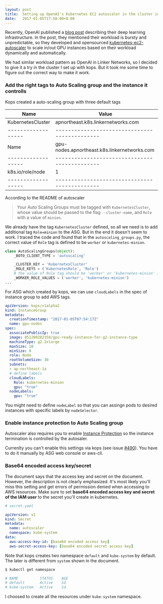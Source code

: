 ```yaml
---
layout: post
title:  Setting up OpenAI's Kubernetes EC2 autoscaler in the cluster installed by kops
date:   2017-01-05T17:50:00+8:00
---
```


Recently, OpenAI published a [blog post](https://openai.com/blog/infrastructure-for-deep-learning/) describing their deep learning infrastructure. In the post, they mentioned their workload is bursty and unpredictable, so they developed and opensourced [kubernetes-ec2-autoscaler](https://github.com/openai/kubernetes-ec2-autoscaler) to scale in/out GPU instances based on their workload dynamically and automatically. 

We had similar workload pattern as OpenAI in Linker Networks, so I decided to give it a try in the cluster I set up with kops. But it took me some time to figure out the correct way to make it work. 

### Add the right tags to Auto Scaling group and the instance it controlls

Kops created a auto-scaling group with three default tags

Name              | Value
------------------|---------------------------------------------
KubernetesCluster | apnortheast.k8s.linkernetworks.com
------------------|---------------------------------------------
Name              | gpu-nodes.apnortheast.k8s.linkernetworks.com
------------------|---------------------------------------------
k8s.io/role/node  | 1
------------------|---------------------------------------------

According to the README of autoscaler

> Your Auto Scaling Groups must be tagged with <code class="highlight-rouge">KubernetesCluster</code>, whose value should be passed to the flag <code class="highlight-rouge">--cluster-name</code>, and <code class="highlight-rouge">Role</code> with a value of <code class="highlight-rouge">minion</code>.

We already have the tag `KubernetesCluster` defined, so all we need is to add additional tag `Role=minion` to the ASG. But in the end it doesn't seem to work. I traced the code and found that in the `autoscaling_groups.py`, the correct value of `Role` tag is defined to be `worker` or `kubernetes-minion`.

```python
class AutoScalingGroups(object):
    _BOTO_CLIENT_TYPE = 'autoscaling'

    _CLUSTER_KEY = 'KubernetesCluster'
    _ROLE_KEYS = ('KubernetesRole', 'Role')
    # the value of Role tag should be 'worker' or 'kubernetes-minion' instead of 'minion'
    _WORKER_ROLE_VALUES = ('worker', 'kubernetes-minion') 
...
```

For ASG which created by kops, we can use `cloudLabels` in the spec of instance group to add AWS tags.

```yaml
apiVersion: kops/v1alpha2
kind: InstanceGroup
metadata:
  creationTimestamp: "2017-01-05T07:54:17Z"
  name: gpu-nodes
spec:
  associatePublicIp: true
  image: 051280282358/gpu-ready-instance-for-g2-instance-type
  machineType: g2.2xlarge
  maxSize: 10
  minSize: 0
  role: Node
  rootVolumeSize: 30
  subnets:
  - ap-northeast-1a
  # define labels
  cloudLabels:
    Role: kubernetes-minion 
    gpu: "true"
  nodeLabels:
    gpu: "true"
```

You might need to define `nodeLabel` so that you can assingn pods to desired instances with specific labels by `nodeSelector`.

### Enable instance protection to Auto Scaling group

Autoscaler also requires you to enable [Instance Protection](http://docs.aws.amazon.com/autoscaling/latest/userguide/as-instance-termination.html#instance-protection) so the instance termination is controlled by the autosaler. 

Currenlty you can't enable this settings via kops (see issue [#490](https://github.com/kubernetes/kops/issues/490)). You have to do it manually by ASG web console or aws-cli.

### Base64 encoded access key/secret

The document says that the access key and secret on the document. However, the description is not clearly emphasized. It's most likely you'll miss this setting and get errors of permission denied when accessing to AWS resources. Make sure to set **base64 encoded access key and secret of the IAM user** to the secret you'll create in kubernetes.

```yaml
# secret.yaml

apiVersion: v1
kind: Secret
metadata:
  name: autoscaler
  namespace: kube-system
data:
  aws-access-key-id: [base64 encoded access key]
  aws-secret-access-key: [base64 encoded secret access key]
```

Note that kops creates two namespace `default` and `kube-system` by default. The later is different from `system` shown in the document.

```bash
$ kubectl get namespace

# NAME          STATUS    AGE
# default       Active    1d
# kube-system   Active    1d
```

I choosed to create all the resources under `kube-system` namespace.
